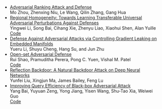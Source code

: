 - [Adversarial Ranking Attack and Defense](http://www.ecva.net/papers/eccv_2020/papers_ECCV/papers/123590766.pdf)  
  Mo Zhou, Zhenxing Niu, Le Wang, Qilin Zhang, Gang Hua  
- [Regional Homogeneity: Towards Learning Transferable Universal Adversarial Perturbations Against Defenses](http://www.ecva.net/papers/eccv_2020/papers_ECCV/papers/123560766.pdf)  
  Yingwei Li, Song Bai, Cihang Xie, Zhenyu Liao, Xiaohui Shen, Alan Yuille  
  [Code](https://github.com/LiYingwei/Regional-Homogeneity)    
- [Defense Against Adversarial Attacks via Controlling Gradient Leaking on Embedded Manifolds](http://www.ecva.net/papers/eccv_2020/papers_ECCV/papers/123730749.pdf)   
  Yueru Li, Shuyu Cheng, Hang Su, and Jun Zhu    
- [Open-set Adversarial Defense](http://www.ecva.net/papers/eccv_2020/papers_ECCV/papers/123620664.pdf )  
  Rui Shao, Pramuditha Perera, Pong C. Yuen, Vishal M. Patel   
  [Code](https://github.com/rshaojimmy/ECCV2020-OSAD)   
- [Reflection Backdoor: A Natural Backdoor Attack on Deep Neural Networks ](http://www.ecva.net/papers/eccv_2020/papers_ECCV/papers/123550188.pdf)  
  Yunfei Liu, Xingjun Ma, James Bailey, Feng Lu  
- [ Improving Query Efficiency of Black-box Adversarial Attack](http://www.ecva.net/papers/eccv_2020/papers_ECCV/papers/123700103.pdf)  
  Yang Bai, Yuyuan Zeng, Yong Jiang, Yisen Wang, Shu-Tao Xia, Weiwei Guo  
  [Code](https://github.com/Sandy-Zeng/NPAttack)
  
  
  
